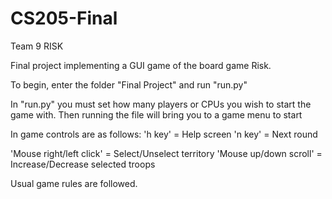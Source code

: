 # CS205-Final
Team 9 RISK

Final project implementing a GUI game of the board game Risk.

To begin, enter the folder "Final Project" and run "run.py"

In "run.py" you must set how many players or CPUs you wish to start the game with.
Then running the file will bring you to a game menu to start

In game controls are as follows:
  'h key' = Help screen
  'n key' = Next round
  
  'Mouse right/left click' = Select/Unselect territory
  'Mouse up/down scroll' = Increase/Decrease selected troops

Usual game rules are followed.


